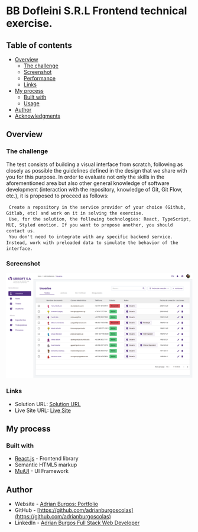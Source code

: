 # BB Dofleini S.R.L Frontend technical exercise.

## Table of contents

- [Overview](#overview)
  - [The challenge](#the-challenge)
  - [Screenshot](#screenshot)
  - [Performance](#perfermance)
  - [Links](#links)
- [My process](#my-process)
  - [Built with](#built-with)
  - [Usage](#usage)
- [Author](#author)
- [Acknowledgments](#acknowledgments)

## Overview

### The challenge

The test consists of building a visual interface from scratch, following as closely as possible the guidelines defined in the design that we share with you for this purpose.
In order to evaluate not only the skills in the aforementioned area but also other general knowledge of software development (interaction with the repository, knowledge of Git, Git Flow, etc.), it is proposed to proceed as follows:

     Create a repository in the service provider of your choice (Github, Gitlab, etc) and work on it in solving the exercise.
     Use, for the solution, the following technologies: React, TypeScript, MUI, Styled emotion. If you want to propose another, you should contact us.
     You don't need to integrate with any specific backend service. Instead, work with preloaded data to simulate the behavior of the interface.

### Screenshot

![](./screenshot.png)

### Links

- Solution URL: [Solution URL](https://github.com/adrianburgoscolas/gestion-rh)
- Live Site URL: [Live Site](https://gestion-rh.vercel.app/)

## My process

### Built with

- [React.js](https://react.dev/) - Frontend library
- Semantic HTML5 markup
- [MuiUI](https://mui.com/) - UI Framework

## Author

- Website - [Adrian Burgos: Portfolio](https://adrianburgoscolas.github.io/portfolio/)
- GitHub - [https://github.com/adrianburgoscolas](https://github.com/adrianburgoscolas)
- LinkedIn - [Adrian Burgos Full Stack Web Developer](https://www.linkedin.com/in/adrian-burgos-1776a6144/)
